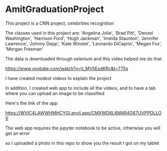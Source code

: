 # AmitGraduationProject

This project is a CNN project, celebrities recognition

The classes used in this project are:
'Angelina Jolie',
 'Brad Pitt',
 'Denzel Washington',
 'Harrison Ford',
 'Hugh Jackman',
 'Imelda Staunton',
 'Jennifer Lawrence',
 'Johnny Depp',
 'Kate Winslet',
 'Leonardo DiCaprio',
 'Megan Fox',
 'Morgan Freeman'
 
 The data is downloaded through selenium and this video helped me do that
 
 https://www.youtube.com/watch?v=V_MV5EsdKRc&t=775s
 
 I have created modest videos to explain the project
 
 In addition, I created web app to include all the videos, 
 and to have a tab where you can upload an image to be classified
 
 Here's the link of the app
 
 https://WVIC4LAWWHMHCYGI.anvil.app/CMXWD6L6NNR4G67UVPPOLLOV
 
 The web app requires the jupyter notebook to be active, otherwise you will get an error
 
 so I uploaded a photo in this repo to show you the result I got on my tablet
